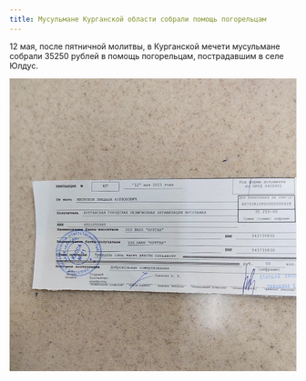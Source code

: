 ```yaml
---
title: Мусульмане Курганской области собрали помощь погорельцам
---
```


12 мая, после пятничной молитвы, в Курганской мечети мусульмане собрали 35250 рублей в помощь погорельцам, пострадавшим в селе Юлдус.

![Помощь_погорельцам](./7мая1.jpg)

